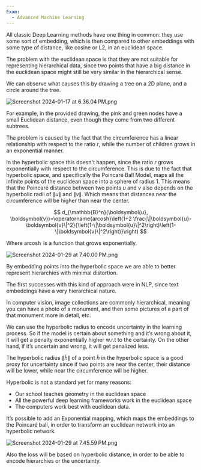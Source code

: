 ```yaml
---
Exam:
  - Advanced Machine Learning
---
```

All classic Deep Learning methods have one thing in common: they use some sort of embedding, which is then compared to other embeddings with some type of distance, like cosine or L2, in an euclidean space.

The problem with the euclidean space is that they are not suitable for representing hierarchical data, since two points that have a big distance in the euclidean space might still be very similar in the hierarchical sense.

We can observe what causes this by drawing a tree on a 2D plane, and a circle around the tree.

![Screenshot 2024-01-17 at 6.36.04 PM.png](Screenshot_2024-01-17_at_6.36.04_PM.jpeg)

For example, in the provided drawing, the pink and green nodes have a small Euclidean distance, even though they come from two different subtrees.

The problem is caused by the fact that the circumference has a linear relationship with respect to the ratio $r$, while the number of children grows in an exponential manner. 

In the hyperbolic space this doesn't happen, since the ratio $r$ grows exponentially with respect to the circumference. This is due to the fact that hyperbolic space, and specifically the Poincaré Ball Model, maps all the infinite points of the euclidean space into a sphere of radius $1$. This means that the Poincaré distance between two points $u$ and $v$ also depends on the hyperbolic radii of $\|u\|$ and $\|v\|$. Which means that distances near the circumference will be higher than near the center.

$$
d_{\mathbb{B}^n}(\boldsymbol{u}, \boldsymbol{v})=\operatorname{arcosh}\left(1+2 \frac{\|\boldsymbol{u}-\boldsymbol{v}\|^2}{\left(1-\|\boldsymbol{u}\|^2\right)\left(1-\|\boldsymbol{v}\|^2\right)}\right)
$$

Where $\operatorname{arcosh}$ is a function that grows exponentially.

![Screenshot 2024-01-29 at 7.40.00 PM.png](Screenshot_2024-01-29_at_7.40.00_PM.jpeg)

By embedding points into the hyperbolic space we are able to better represent hierarchies with minimal distortion.

The first successes with this kind of approach were in NLP, since text embeddings have a very hierarchical nature.

In computer vision, image collections are commonly hierarchical, meaning you can have a photo of a monument, and then some pictures of a part of that monument more in detail, etc.

We can use the hyperbolic radius to encode uncertainty in the learning process. So if the model is certain about something and it’s wrong about it, it will get a penalty exponentially higher w.r.t to the certainty. On the other hand, if it’s uncertain and wrong, it will get penalized less.

The hyperbolic radius $\|\tilde{h}\|$ of a point $\tilde{h}$ in the hyperbolic space is a good proxy for uncertainty since if two points are near the center, their distance will be lower, while near the circumference will be higher.

Hyperbolic is not a standard yet for many reasons:

- Our school teaches geometry in the euclidean space
- All the powerful deep learning frameworks work in the euclidean space
- The computers work best with euclidean data.

It’s possible to add an Exponential mapping, which maps the embeddings to the Poincaré ball, in order to transform an euclidean network into an hyperbolic network.

![Screenshot 2024-01-29 at 7.45.59 PM.png](Screenshot_2024-01-29_at_7.45.59_PM.jpeg)

Also the loss will be based on hyperbolic distance, in order to be able to encode hierarchies or the uncertainty.